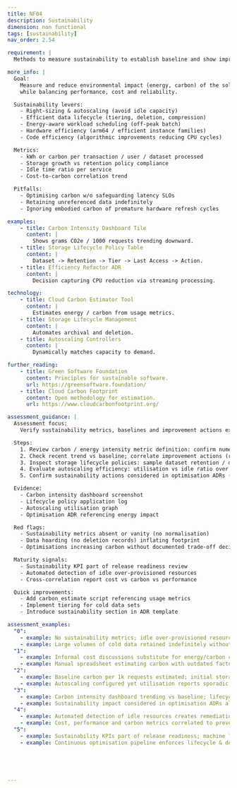 ```yaml
---
title: NF04
description: Sustainability
dimension: non functional
tags: [sustainability]
nav_order: 2.54

requirement: |
  Methods to measure sustainability to establish baseline and show improvement **SHOULD** be defined.

more_info: |
  Goal:
    Measure and reduce environmental impact (energy, carbon) of the solution
    while balancing performance, cost and reliability.

  Sustainability levers:
    - Right-sizing & autoscaling (avoid idle capacity)
    - Efficient data lifecycle (tiering, deletion, compression)
    - Energy-aware workload scheduling (off-peak batch)
    - Hardware efficiency (arm64 / efficient instance families)
    - Code efficiency (algorithmic improvements reducing CPU cycles)

  Metrics:
    - kWh or carbon per transaction / user / dataset processed
    - Storage growth vs retention policy compliance
    - Idle time ratio per service
    - Cost-to-carbon correlation trend

  Pitfalls:
    - Optimising carbon w/o safeguarding latency SLOs
    - Retaining unreferenced data indefinitely
    - Ignoring embodied carbon of premature hardware refresh cycles

examples: 
    - title: Carbon Intensity Dashboard Tile
      content: |
        Shows grams CO2e / 1000 requests trending downward.
    - title: Storage Lifecycle Policy Table
      content: |
        Dataset -> Retention -> Tier -> Last Access -> Action.
    - title: Efficiency Refactor ADR
      content: |
        Decision capturing CPU reduction via streaming processing.

technology:
    - title: Cloud Carbon Estimator Tool
      content: |
        Estimates energy / carbon from usage metrics.
    - title: Storage Lifecycle Management
      content: |
        Automates archival and deletion.
    - title: Autoscaling Controllers
      content: |
        Dynamically matches capacity to demand.

further_reading:
    - title: Green Software Foundation
      content: Principles for sustainable software.
      url: https://greensoftware.foundation/
    - title: Cloud Carbon Footprint
      content: Open methodology for estimation.
      url: https://www.cloudcarbonfootprint.org/

assessment_guidance: |
  Assessment focus:
    Verify sustainability metrics, baselines and improvement actions exist and are integrated with performance & cost considerations.

  Steps:
    1. Review carbon / energy intensity metric definition: confirm numerator/denominator and data source provenance.
    2. Check recent trend vs baseline; correlate improvement actions (right-sizing, lifecycle policies) to metric shifts.
    3. Inspect storage lifecycle policies: sample dataset retention / deletion evidence.
    4. Evaluate autoscaling efficiency: utilisation vs idle ratio over representative period.
    5. Confirm sustainability actions considered in optimisation ADRs (not cost-only trade-offs).

  Evidence:
    - Carbon intensity dashboard screenshot
    - Lifecycle policy application log
    - Autoscaling utilisation graph
    - Optimisation ADR referencing energy impact

  Red flags:
    - Sustainability metrics absent or vanity (no normalisation)
    - Data hoarding (no deletion records) inflating footprint
    - Optimisations increasing carbon without documented trade-off decision

  Maturity signals:
    - Sustainability KPI part of release readiness review
    - Automated detection of idle over-provisioned resources
    - Cross-correlation report cost vs carbon vs performance

  Quick improvements:
    - Add carbon_estimate script referencing usage metrics
    - Implement tiering for cold data sets
    - Introduce sustainability section in ADR template

assessment_examples:
  "0":
    - example: No sustainability metrics; idle over-provisioned resources ignored.
    - example: Large volumes of cold data retained indefinitely without policy.
  "1":
    - example: Informal cost discussions substitute for energy/carbon considerations; ad-hoc right-sizing.
    - example: Manual spreadsheet estimating carbon with outdated factors.
  "2":
    - example: Baseline carbon per 1k requests estimated; initial storage lifecycle policy drafted but unenforced.
    - example: Autoscaling configured yet utilisation reports sporadic and not actioned.
  "3":
    - example: Carbon intensity dashboard trending vs baseline; lifecycle policies deleting or tiering stale datasets.
    - example: Sustainability impact considered in optimisation ADRs alongside performance & cost.
  "4":
    - example: Automated detection of idle resources creates remediation tickets; quarterly carbon reduction targets met.
    - example: Cost, performance and carbon metrics correlated to prevent negative trade-offs.
  "5":
    - example: Sustainability KPIs part of release readiness; machine learning model recommends right-sizing actions.
    - example: Continuous optimisation pipeline enforces lifecycle & deletes orphaned resources automatically with governance.





---
```

